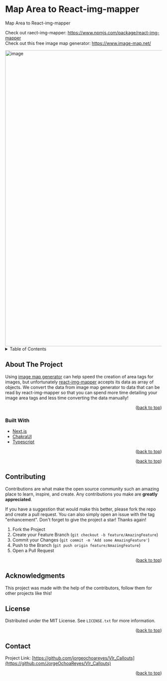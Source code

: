 # Map Area to React-img-mapper
Map Area to React-img-mapper

Check out raect-img-mapper: https://www.npmjs.com/package/react-img-mapper <br />
Check out this free image map generator: https://www.image-map.net/ <br />

<img width="950" alt="image" src="https://user-images.githubusercontent.com/60721681/173001251-20c74818-6b3f-4b45-a761-8b871029c6f2.png">



<!-- TABLE OF CONTENTS -->
<details>
  <summary>Table of Contents</summary>
  <ol>
    <li>
      <a href="#about-the-project">About The Project</a>
      <ul>
        <li><a href="#built-with">Built With</a></li>
      </ul>
    <li><a href="#contributing">Contributing</a></li>
    <li><a href="#license">License</a></li>
    <li><a href="#contact">Contact</a></li>
    <li><a href="#acknowledgments">Acknowledgments</a></li>
  </ol>
</details>



<!-- ABOUT THE PROJECT -->
## About The Project


Using [image map generator](https://www.image-map.net/) can help speed the creation of area tags for images, but unfortunately [react-img-mapper](https://www.npmjs.com/package/react-img-mapper) accepts its data as array of objects. We convert the data from image map generator to data that can be read by react-img-mapper so that you can spend more time detailing your image area tags and less time converting the data manually!
<br />


<p align="right">(<a href="#top">back to top</a>)</p>



### Built With


* [Next.js](https://nextjs.org/)
* [ChakraUI](https://chakra-ui.com/)
* [Typescript](https://www.typescriptlang.org/)

<p align="right">(<a href="#top">back to top</a>)</p>



<p align="right">(<a href="#top">back to top</a>)</p>



<!-- CONTRIBUTING -->
## Contributing

Contributions are what make the open source community such an amazing place to learn, inspire, and create. Any contributions you make are **greatly appreciated**.

If you have a suggestion that would make this better, please fork the repo and create a pull request. You can also simply open an issue with the tag "enhancement".
Don't forget to give the project a star! Thanks again!

1. Fork the Project
2. Create your Feature Branch (`git checkout -b feature/AmazingFeature`)
3. Commit your Changes (`git commit -m 'Add some AmazingFeature'`)
4. Push to the Branch (`git push origin feature/AmazingFeature`)
5. Open a Pull Request

<p align="right">(<a href="#top">back to top</a>)</p>


## Acknowledgments

This project was made with the help of the contributors, follow them for other projects like this!

<!-- LICENSE -->
## License

Distributed under the MIT License. See `LICENSE.txt` for more information.

<p align="right">(<a href="#top">back to top</a>)</p>



<!-- CONTACT -->
## Contact

Project Link: [https://github.com/jorgeochoareyes/Vlr_Callouts](https://github.com/JorgeOchoaReyes/Vlr_Callouts)

<p align="right">(<a href="#top">back to top</a>)</p>
